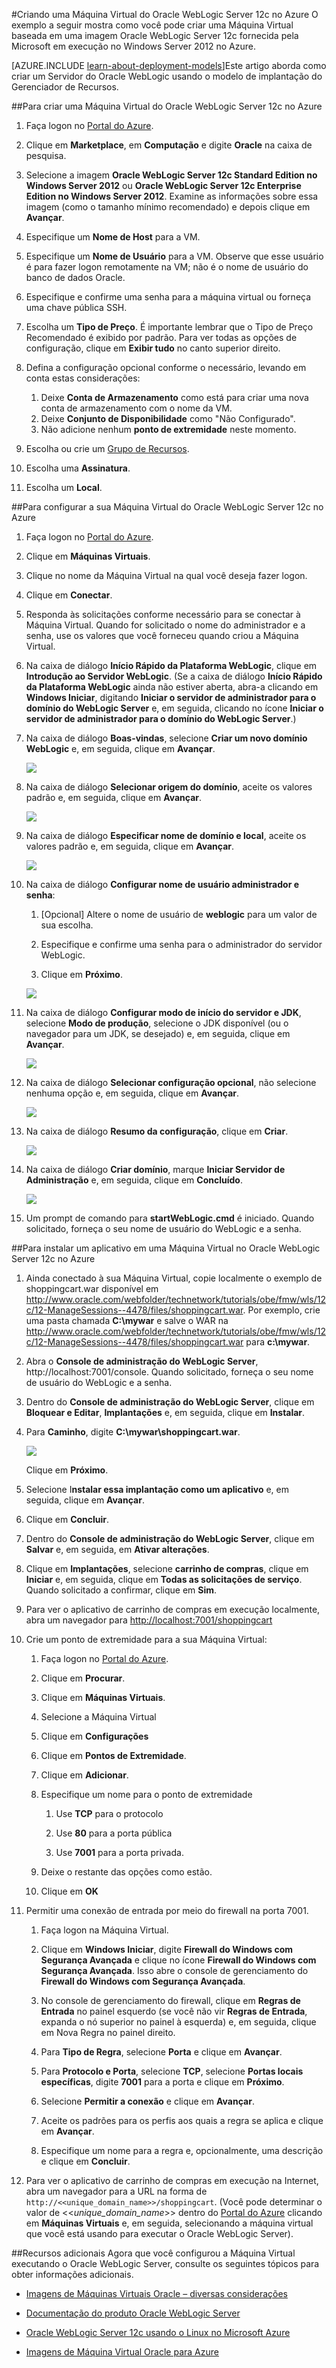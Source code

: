 <properties
	pageTitle="Criar uma VM do Oracle WebLogic Server 12c | Microsoft Azure"
	description="Crie uma máquina virtual do Oracle WebLogic Server 12c executando o Windows Server 2012 no Microsoft Azure usando o modelo de implantação do Gerenciador de Recursos."
	services="virtual-machines"
	authors="bbenz"
	documentationCenter=""
	tags="azure-resource-manager"/>

<tags
	ms.service="virtual-machines"
	ms.devlang="na"
	ms.topic="article"
	ms.tgt_pltfrm="na"
	ms.workload="infrastructure-services"
	ms.date="06/22/2015"
	ms.author="bbenz" />

#Criando uma Máquina Virtual do Oracle WebLogic Server 12c no Azure
O exemplo a seguir mostra como você pode criar uma Máquina Virtual baseada em uma imagem Oracle WebLogic Server 12c fornecida pela Microsoft em execução no Windows Server 2012 no Azure.

[AZURE.INCLUDE [learn-about-deployment-models](../../includes/learn-about-deployment-models-include.md)]Este artigo aborda como criar um Servidor do Oracle WebLogic usando o modelo de implantação do Gerenciador de Recursos.


##Para criar uma Máquina Virtual do Oracle WebLogic Server 12c no Azure

1. Faça logon no [Portal do Azure](https://ms.portal.azure.com/).

2. Clique em **Marketplace**, em **Computação** e digite **Oracle** na caixa de pesquisa.

3.	Selecione a imagem **Oracle WebLogic Server 12c Standard Edition no Windows Server 2012** ou **Oracle WebLogic Server 12c Enterprise Edition no Windows Server 2012**. Examine as informações sobre essa imagem (como o tamanho mínimo recomendado) e depois clique em **Avançar**.

4.	Especifique um **Nome de Host** para a VM.

5.	Especifique um **Nome de Usuário** para a VM. Observe que esse usuário é para fazer logon remotamente na VM; não é o nome de usuário do banco de dados Oracle.

6.	Especifique e confirme uma senha para a máquina virtual ou forneça uma chave pública SSH.

7.	Escolha um **Tipo de Preço**. É importante lembrar que o Tipo de Preço Recomendado é exibido por padrão. Para ver todas as opções de configuração, clique em **Exibir tudo** no canto superior direito.

8.	Defina a configuração opcional conforme o necessário, levando em conta estas considerações:
	1. Deixe **Conta de Armazenamento** como está para criar uma nova conta de armazenamento com o nome da VM.
	2. Deixe **Conjunto de Disponibilidade** como "Não Configurado".
	3. Não adicione nenhum **ponto de extremidade** neste momento.

9.	Escolha ou crie um [Grupo de Recursos](resource-group-portal.md).

10. Escolha uma **Assinatura**.

11. Escolha um **Local**.


##Para configurar a sua Máquina Virtual do Oracle WebLogic Server 12c no Azure

1. Faça logon no [Portal do Azure](https://ms.portal.azure.com/).

2.	Clique em **Máquinas Virtuais**.

3.	Clique no nome da Máquina Virtual na qual você deseja fazer logon.

4.	Clique em **Conectar**.

5.	Responda às solicitações conforme necessário para se conectar à Máquina Virtual. Quando for solicitado o nome do administrador e a senha, use os valores que você forneceu quando criou a Máquina Virtual.

6.	Na caixa de diálogo **Início Rápido da Plataforma WebLogic**, clique em **Introdução ao Servidor WebLogic**. (Se a caixa de diálogo **Início Rápido da Plataforma WebLogic** ainda não estiver aberta, abra-a clicando em **Windows Iniciar**, digitando **Iniciar o servidor de administrador para o domínio do WebLogic Server** e, em seguida, clicando no ícone **Iniciar o servidor de administrador para o domínio do WebLogic Server**.)

7.	Na caixa de diálogo **Boas-vindas**, selecione **Criar um novo domínio WebLogic** e, em seguida, clique em **Avançar**.

	![](media/virtual-machines-creating-oracle-webLogic-server-12c-virtual-machine/image10.png)

8.	Na caixa de diálogo **Selecionar origem do domínio**, aceite os valores padrão e, em seguida, clique em **Avançar**.

	![](media/virtual-machines-creating-oracle-webLogic-server-12c-virtual-machine/image11.png)

9.	Na caixa de diálogo **Especificar nome de domínio e local**, aceite os valores padrão e, em seguida, clique em **Avançar**.

	![](media/virtual-machines-creating-oracle-webLogic-server-12c-virtual-machine/image12.png)

10.	Na caixa de diálogo **Configurar nome de usuário administrador e senha**:

	1.	[Opcional] Altere o nome de usuário de **weblogic** para um valor de sua escolha.

	2.	Especifique e confirme uma senha para o administrador do servidor WebLogic.

	3.	Clique em **Próximo**.

	![](media/virtual-machines-creating-oracle-webLogic-server-12c-virtual-machine/image13.png)

11.	Na caixa de diálogo **Configurar modo de início do servidor e JDK**, selecione **Modo de produção**, selecione o JDK disponível (ou o navegador para um JDK, se desejado) e, em seguida, clique em **Avançar**.

	![](media/virtual-machines-creating-oracle-webLogic-server-12c-virtual-machine/image14.png)

12.	Na caixa de diálogo **Selecionar configuração opcional**, não selecione nenhuma opção e, em seguida, clique em **Avançar**.

	![](media/virtual-machines-creating-oracle-webLogic-server-12c-virtual-machine/image15.png)

13.	Na caixa de diálogo **Resumo da configuração**, clique em **Criar**.

	![](media/virtual-machines-creating-oracle-webLogic-server-12c-virtual-machine/image16.png)

14.	Na caixa de diálogo **Criar domínio**, marque **Iniciar Servidor de Administração** e, em seguida, clique em **Concluído**.

	![](media/virtual-machines-creating-oracle-webLogic-server-12c-virtual-machine/image17.png)

15.	Um prompt de comando para **startWebLogic.cmd** é iniciado. Quando solicitado, forneça o seu nome de usuário do WebLogic e a senha.

##Para instalar um aplicativo em uma Máquina Virtual no Oracle WebLogic Server 12c no Azure
1.	Ainda conectado à sua Máquina Virtual, copie localmente o exemplo de shoppingcart.war disponível em http://www.oracle.com/webfolder/technetwork/tutorials/obe/fmw/wls/12c/12-ManageSessions--4478/files/shoppingcart.war. Por exemplo, crie uma pasta chamada **C:\\mywar** e salve o WAR na http://www.oracle.com/webfolder/technetwork/tutorials/obe/fmw/wls/12c/12-ManageSessions--4478/files/shoppingcart.war para **c:\\mywar**.

2.	Abra o **Console de administração do WebLogic Server**, http://localhost:7001/console. Quando solicitado, forneça o seu nome de usuário do WebLogic e a senha.

3.	Dentro do **Console de administração do WebLogic Server**, clique em **Bloquear e Editar**, **Implantações** e, em seguida, clique em **Instalar**.

4.	Para **Caminho**, digite **C:\\mywar\\shoppingcart.war**.

	![](media/virtual-machines-creating-oracle-webLogic-server-12c-virtual-machine/image18.png)

	Clique em **Próximo**.

5.	Selecione I**nstalar essa implantação como um aplicativo** e, em seguida, clique em **Avançar**.

6.	Clique em **Concluir**.

7.	Dentro do **Console de administração do WebLogic Server**, clique em **Salvar** e, em seguida, em **Ativar alterações**.

8.	Clique em **Implantações**, selecione **carrinho de compras**, clique em **Iniciar** e, em seguida, clique em **Todas as solicitações de serviço**. Quando solicitado a confirmar, clique em **Sim**.

9.	Para ver o aplicativo de carrinho de compras em execução localmente, abra um navegador para <http://localhost:7001/shoppingcart>

10.	Crie um ponto de extremidade para a sua Máquina Virtual:

	1. Faça logon no [Portal do Azure](https://ms.portal.azure.com/).

	2.	Clique em **Procurar**.

	3.	Clique em **Máquinas Virtuais**.

	4.	Selecione a Máquina Virtual

	5.	Clique em **Configurações**

	6.	Clique em **Pontos de Extremidade**.

	7.	Clique em **Adicionar**.

	8.	Especifique um nome para o ponto de extremidade

		1. Use **TCP** para o protocolo

		2. Use **80** para a porta pública

		3. Use **7001** para a porta privada.

	9.	Deixe o restante das opções como estão.

	10. Clique em **OK**

11.	Permitir uma conexão de entrada por meio do firewall na porta 7001.

	1.	Faça logon na Máquina Virtual.

	2.	Clique em **Windows Iniciar**, digite **Firewall do Windows com Segurança Avançada** e clique no ícone **Firewall do Windows com Segurança Avançada**. Isso abre o console de gerenciamento do **Firewall do Windows com Segurança Avançada**.

	3.	No console de gerenciamento do firewall, clique em **Regras de Entrada** no painel esquerdo (se você não vir **Regras de Entrada**, expanda o nó superior no painel à esquerda) e, em seguida, clique em Nova Regra no painel direito.

	4.	Para **Tipo de Regra**, selecione **Porta** e clique em **Avançar**.

	5.	Para **Protocolo e Porta**, selecione **TCP**, selecione **Portas locais específicas**, digite **7001** para a porta e clique em **Próximo**.

	6.	Selecione **Permitir a conexão** e clique em **Avançar**.

	7.	Aceite os padrões para os perfis aos quais a regra se aplica e clique em **Avançar**.

	8.	Especifique um nome para a regra e, opcionalmente, uma descrição e clique em **Concluir**.

12.	Para ver o aplicativo de carrinho de compras em execução na Internet, abra um navegador para a URL na forma de `http://<<unique_domain_name>>/shoppingcart`. (Você pode determinar o valor de <<*unique\_domain\_name*>> dentro do [Portal do Azure](https://ms.portal.azure.com/) clicando em **Máquinas Virtuais** e, em seguida, selecionando a máquina virtual que você está usando para executar o Oracle WebLogic Server).


##Recursos adicionais
Agora que você configurou a Máquina Virtual executando o Oracle WebLogic Server, consulte os seguintes tópicos para obter informações adicionais.

-	[Imagens de Máquinas Virtuais Oracle – diversas considerações](virtual-machines-miscellaneous-considerations-oracle-virtual-machine-images.md)

-	[Documentação do produto Oracle WebLogic Server](http://www.oracle.com/technetwork/middleware/weblogic/documentation/index.html)

-	[Oracle WebLogic Server 12c usando o Linux no Microsoft Azure](http://www.oracle.com/technetwork/middleware/weblogic/learnmore/oracle-weblogic-on-azure-wp-2020930.pdf)

-	[Imagens de Máquina Virtual Oracle para Azure](virtual-machines-oracle-list-oracle-virtual-machine-images.md)

<!---HONumber=Oct15_HO2-->